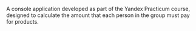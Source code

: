 
A console application developed as part of the Yandex Practicum course, designed to calculate the amount that each person in the group must pay for products.
